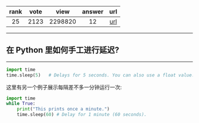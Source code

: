 
| rank | vote | view | answer | url |
|:-:|:-:|:-:|:-:|:-:|
|25|2123|2298820|12| [url](http://stackoverflow.com/questions/510348/how-can-i-make-a-time-delay-in-python) |
***

## 在 Python 里如何手工进行延迟?

***

```python
import time
time.sleep(5)   # Delays for 5 seconds. You can also use a float value.
```

这里有另一个例子展示每隔差不多一分钟运行一次:

```python
import time
while True:
    print("This prints once a minute.")
    time.sleep(60) # Delay for 1 minute (60 seconds).
```